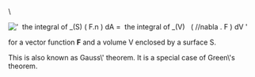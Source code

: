 \\

!['  the integral of \_(S) ( F.n ) dA =  the integral of \_(V)   ( //nabla . F ) dV '](../dictionary/equation_images/2441.1..png)

for a vector function **F** and a volume V enclosed by a surface S.

This is also known as Gauss\\' theorem. It is a special case of
Green\\'s theorem.
